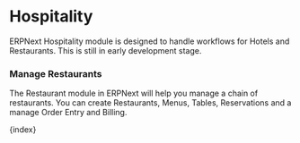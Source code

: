 <!-- add-breadcrumbs -->
# Hospitality

ERPNext Hospitality module is designed to handle workflows for Hotels and Restaurants. This is still in early development stage.

### Manage Restaurants

The Restaurant module in ERPNext will help you manage a chain of restaurants. You can create Restaurants, Menus, Tables, Reservations and a manage Order Entry and Billing.

{index}